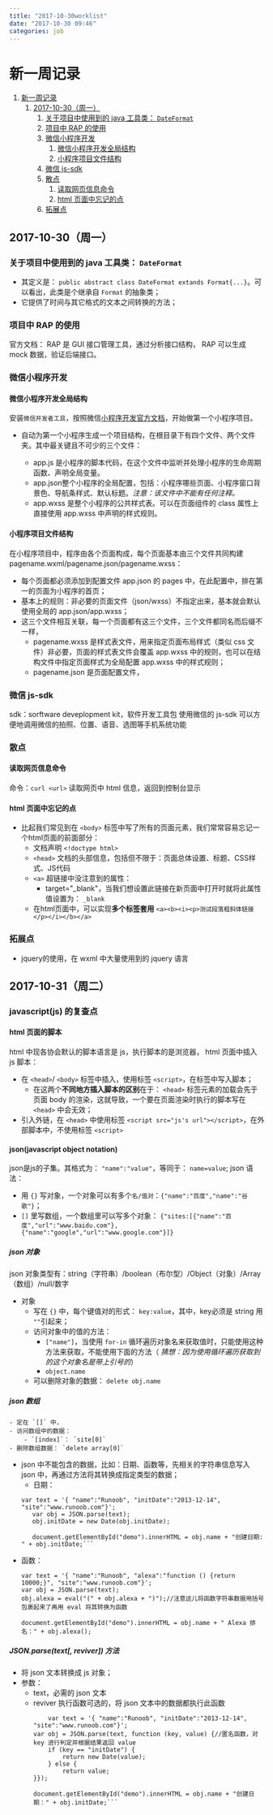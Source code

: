 ```yaml
---
title: "2017-10-30worklist"
date: "2017-10-30 09:46"
categories: job
---
```


# 新一周记录

<!-- TOC depthFrom:1 depthTo:6 withLinks:1 updateOnSave:1 orderedList:1 -->

1. [新一周记录](#新一周记录)
	1. [2017-10-30（周一）](#2017-10-30周一)
		1. [关于项目中使用到的 java 工具类： `DateFormat`](#关于项目中使用到的-java-工具类-dateformat)
		2. [项目中 RAP 的使用](#项目中-rap-的使用)
		3. [微信小程序开发](#微信小程序开发)
			1. [微信小程序开发全局结构](#微信小程序开发全局结构)
			2. [小程序项目文件结构](#小程序项目文件结构)
		4. [微信 js-sdk](#微信-js-sdk)
		5. [散点](#散点)
			1. [读取网页信息命令](#读取网页信息命令)
			2. [html 页面中忘记的点](#html-页面中忘记的点)
		6. [拓展点](#拓展点)

<!-- /TOC -->

## 2017-10-30（周一）

### 关于项目中使用到的 java 工具类： `DateFormat`

- 其定义是： `public abstract class DateFormat extands Format{...}`。可以看出，此类是个继承自 `Format` 的抽象类；
- 它提供了时间与其它格式的文本之间转换的方法；

### 项目中 RAP 的使用

官方文档： RAP 是 GUI 接口管理工具，通过分析接口结构， RAP 可以生成  mock 数据，验证后端接口。

### 微信小程序开发

#### 微信小程序开发全局结构

安装`微信开发者工具`，按照微信[小程序开发官方文档][c665bdba]，开始做第一个小程序项目。
- 自动为第一个小程序生成一个项目结构，在根目录下有四个文件、两个文件夹。其中最关键且不可少的三个文件：
  - app.js 是小程序的脚本代码，在这个文件中监听并处理小程序的生命周期函数、声明全局变量。
  - app.json整个小程序的全局配置，包括：小程序哪些页面、小程序窗口背景色、导航条样式、默认标题。_注意：该文件中不能有任何注释。_
  - app.wxss 是整个小程序的公共样式表。可以在页面组件的 class 属性上直接使用 app.wxss 中声明的样式规则。

  [c665bdba]: https://mp.weixin.qq.com/debug/wxadoc/dev/ "微信小程序开发官方文档"

#### 小程序项目文件结构

在小程序项目中，程序由各个页面构成，每个页面基本由三个文件共同构建 pagename.wxml/pagename.json/pagename.wxss：
- 每个页面都必须添加到配置文件 app.json 的 pages 中，在此配置中，排在第一的页面为小程序的首页；
- 基本上的规则：非必要的页面文件（json/wxss）不指定出来，基本就会默认使用全局的 app.json/app.wxss；
- 这三个文件相互关联，每一个页面都有这三个文件，三个文件都同名而后缀不一样，
  -  pagename.wxss 是样式表文件，用来指定页面布局样式（类似 css 文件）非必要，页面的样式表文件会覆盖 app.wxss 中的规则，也可以在结构文件中指定页面样式为全局配置 app.wxss 中的样式规则；
  - pagename.json 是页面配置文件，

### 微信 js-sdk

sdk：sorftware deveplopment kit，软件开发工具包
使用微信的 js-sdk 可以方便地调用微信的拍照、位置、语音、选图等手机系统功能

### 散点

#### 读取网页信息命令
命令：`curl <url>`
读取网页中 html 信息，返回到控制台显示

#### html 页面中忘记的点

- 比起我们常见到在 `<body>` 标签中写了所有的页面元素，我们常常容易忘记一个html页面的前面部分：
  - 文档声明 `<!doctype html>`
  - `<head>` 文档的头部信息，包括但不限于：页面总体设置、标题、CSS样式、JS代码
  - `<a>` 超链接中没注意到的属性：
    - target="\_blank"，当我们想设置此链接在新页面中打开时就将此属性值设置为： `_blank`
  - 在html页面中，可以实现**多个标签套用** `<a><b><i><p>测试段落粗斜体链接</p></i></b></a>`

### 拓展点

- jquery的使用，在 wxml 中大量使用到的 jquery 语言

## 2017-10-31（周二）

### javascript(js) 的复查点

#### html 页面的脚本

html 中现各协会默认的脚本语言是 js，执行脚本的是浏览器，  html 页面中插入 js 脚本：
- 在 `<head>`/ `<body>` 标签中插入，使用标签 `<script>`，在标签中写入脚本；
	- 在这两个**不同地方插入脚本的区别**在于： `<head>` 标签元素的加载会先于页面 body 的渲染，这就导致，一个要在页面渲染时执行的脚本写在 `<head>` 中会无效；
- 引入外链，在 `<head>` 中使用标签 `<script src="js's url"></script>`，在外部脚本中，不使用标签 `<script>`

#### json(javascript object notation)

json是js的子集。其格式为： `"name":"value"`，等同于： `name=value`;
json 语法：
- 用 `{}` 写对象，一个对象可以有多个`名/值对`：`{"name":"百度","name":"谷歌"}`；
- `[]` 里写数组，一个数组里可以写多个对象： `{"sites:[{"name":"百度","url":"www.baidu.com"},{"name":"google","url":"www.google.com"}]}`

##### json 对象
json 对象类型有：string（字符串）/boolean（布尔型）/Object（对象）/Array（数组）/null/数字

- 对象
	- 写在 `{}` 中，每个键值对的形式： `key:value`，其中，key必须是 string 用 `""`引起来；
	- 访问对象中的值的方法：
		- `["name"]`，当使用 `for-in` 循环遍历对象名来获取值时，只能使用这种方法来获取，不能使用下面的方法（ _猜想：因为使用循环遍历获取到的这个对象名是带上引号的_）
		- `object.name`
	- 可以删除对象的数据： `delete obj.name`

##### json 数组

	- 定在 `[]` 中，
	- 访问数组中的数据：
		- `[index]`： `site[0]`
	- 删除数组数据： `delete array[0]`
- json 中不能包含的数据，比如：日期、函数等，先相关的字符串信息写入 json 中，再通过方法将其转换成指定类型的数据；
	- 日期：
	 ```
	 var text = '{ "name":"Runoob", "initDate":"2013-12-14", "site":"www.runoob.com"}';
		var obj = JSON.parse(text);
		obj.initDate = new Date(obj.initDate);

		document.getElementById("demo").innerHTML = obj.name + "创建日期: " + obj.initDate;```
- 函数：
	```
	var text = '{ "name":"Runoob", "alexa":"function () {return 10000;}", "site":"www.runoob.com"}';
	var obj = JSON.parse(text);
	obj.alexa = eval("(" + obj.alexa + ")");//注意这儿将函数字符串数据用括号包裹起来了再用 eval 将其转换为函数

	document.getElementById("demo").innerHTML = obj.name + " Alexa 排名：" + obj.alexa();
	```

##### JSON.parse(text[, reviver]) 方法

- 将 json 文本转换成 js 对象；
- 参数：
 	- text，必需的 json 文本
	- reviver 执行函数可选的，将 json 文本中的数据都执行此函数
		```
			var text = '{ "name":"Runoob", "initDate":"2013-12-14", "site":"www.runoob.com"}';
		var obj = JSON.parse(text, function (key, value) {//匿名函数，对 key 进行判定并根据结果返回 value
		    if (key == "initDate") {
		        return new Date(value);
		    } else {
		        return value;
		}});

		document.getElementById("demo").innerHTML = obj.name + "创建日期：" + obj.initDate;```
